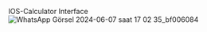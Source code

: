 IOS-Calculator Interface
![WhatsApp Görsel 2024-06-07 saat 17 02 35_bf006084](https://github.com/ayseugurlu/ios-calculator/assets/164202619/08ed27db-ffc9-4582-adf2-b9adeb05828c)

